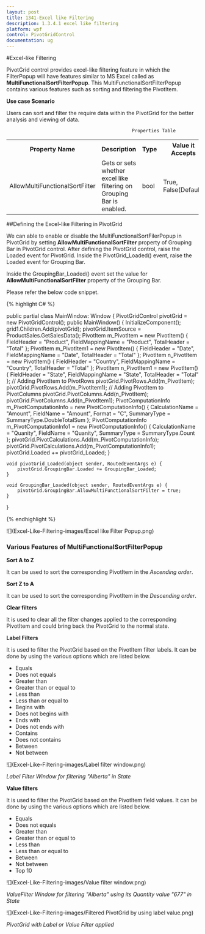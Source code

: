 ```yaml
---
layout: post
title: 1341-Excel like Filtering
description: 1.3.4.1 excel like filtering
platform: wpf
control: PivotGridControl
documentation: ug
---
```




#Excel-like Filtering

PivotGrid control provides excel-like filtering feature in which the FilterPopup will have features similar to MS Excel called as **MultiFunctionalSortFilterPopup**. This MultiFunctionalSortFilterPopup contains various features such as sorting and filtering the PivotItem. 

**Use case Scenario**

Users can sort and filter the require data within the PivotGrid for the better analysis and viewing of data.

                                                  Properties Table

<table>
<tr>
<th>
Property Name</th><th>
Description</th><th>
Type</th><th>
Value it Accepts</th><th>
Reference link</th></tr>
<tr>
<td>
AllowMultiFunctionalSortFilter</td><td>
Gets or sets whether excel like filtering on Grouping Bar is enabled.</td><td>
bool</td><td>
True,
False(Default)</td><td>
-</td></tr>
</table>


##Defining the Excel-like Filtering in PivotGrid

We can able to enable or disable the MultiFunctionalSortFilerPopup in PivotGrid by setting **AllowMultiFunctionalSortFilter** property of Grouping Bar in PivotGrid control. After defining the PivotGrid control, raise the Loaded event for PivotGrid. Inside the PivotGrid_Loaded() event, raise the Loaded event for Grouping Bar.

Inside the GroupingBar_Loaded() event set the value for **AllowMultiFunctionalSortFilter** property of the Grouping Bar.

Please refer the below code snippet.

{% highlight C# %}

public partial class MainWindow: Window {
    PivotGridControl pivotGrid = new PivotGridControl();
    public MainWindow() {
        InitializeComponent();
        grid1.Children.Add(pivotGrid);
        pivotGrid.ItemSource = ProductSales.GetSalesData();
        PivotItem m_PivotItem = new PivotItem() {
            FieldHeader = "Product", FieldMappingName = "Product", TotalHeader = "Total"
        };
        PivotItem m_PivotItem1 = new PivotItem() {
            FieldHeader = "Date", FieldMappingName = "Date", TotalHeader = "Total"
        };
        PivotItem n_PivotItem = new PivotItem() {
            FieldHeader = "Country", FieldMappingName = "Country", TotalHeader = "Total"
        };
        PivotItem n_PivotItem1 = new PivotItem() {
            FieldHeader = "State", FieldMappingName = "State", TotalHeader = "Total"
        };
        // Adding PivotItem to PivotRows
        pivotGrid.PivotRows.Add(m_PivotItem);
        pivotGrid.PivotRows.Add(m_PivotItem1);
        // Adding PivotItem to PivotColumns
        pivotGrid.PivotColumns.Add(n_PivotItem);
        pivotGrid.PivotColumns.Add(n_PivotItem1);
        PivotComputationInfo m_PivotComputationInfo = new PivotComputationInfo() {
            CalculationName = "Amount", FieldName = "Amount", Format = "C", SummaryType = SummaryType.DoubleTotalSum
        };
        PivotComputationInfo m_PivotComputationInfo1 = new PivotComputationInfo() {
            CalculationName = "Quanity", FieldName = "Quanity", SummaryType = SummaryType.Count
        };
        pivotGrid.PivotCalculations.Add(m_PivotComputationInfo);
        pivotGrid.PivotCalculations.Add(m_PivotComputationInfo1);
        pivotGrid.Loaded += pivotGrid_Loaded;
    }

    void pivotGrid_Loaded(object sender, RoutedEventArgs e) {
        pivotGrid.GroupingBar.Loaded += GroupingBar_Loaded;
    }

    void GroupingBar_Loaded(object sender, RoutedEventArgs e) {
        pivotGrid.GroupingBar.AllowMultiFunctionalSortFilter = true;
    }
}

{% endhighlight %}

![](Excel-Like-Filtering-images/Excel like Filter Popup.png)


### Various Features of MultiFunctionalSortFilterPopup

**Sort A to Z**

It can be used to sort the corresponding PivotItem in the *Ascending order*.

**Sort Z to A**

It can be used to sort the corresponding PivotItem in the *Descending order*.

**Clear filters**

It is used to clear all the filter changes applied to the corresponding PivotItem and could bring back the PivotGrid to the normal state.

**Label Filters**

It is used to filter the PivotGrid based on the PivotItem filter labels. It can be done by using the various options which are listed below.

  * Equals
  * Does not equals
  * Greater than
  * Greater than or equal to
  * Less than
  * Less than or equal to
  * Begins with
  * Does not begins with
  * Ends with
  * Does not ends with
  * Contains
  * Does not contains
  * Between
  * Not between


![](Excel-Like-Filtering-images/Label filter window.png)

_Label Filter Window for filtering "Alberta" in State_

**Value filters**

It is used to filter the PivotGrid based on the PivotItem field values. It can be done by using the various options which are listed below.

  * Equals
  * Does not equals
  * Greater than
  * Greater than or equal to
  * Less than
  * Less than or equal to
  * Between
  * Not between
  * Top 10

![](Excel-Like-Filtering-images/Value filter window.png)

_ValueFilter Window for filtering "Alberta" using its Quantity value "677" in State_


![](Excel-Like-Filtering-images/Filtered PivotGrid by using label value.png)

_PivotGrid with Label or Value Filter applied_
